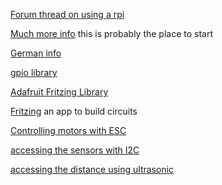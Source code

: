 [Forum thread on using a rpi](http://www.raspberrypi.org/phpBB3/viewtopic.php?f=37&t=35746&sid=21ced73f3911e2ae96fc3fbdba41dbcc&start=25)

[Much more info](http://blog.pistuffing.co.uk) this is probably the place to start

[German info](http://www.mikrocontroller.net/topic/299185)

[gpio library](http://abyz.co.uk/rpi/pigpio/index.html)

[Adafruit Fritzing Library](https://github.com/adafruit/Fritzing-Library)

[Fritzing](http://fritzing.org/) an app to build circuits

[Controlling motors with ESC](http://solenerotech1.wordpress.com/2013/09/09/tutorialhow-to-control-a-brushless-motor-with-raspberry-pi/)

[accessing the sensors with I2C](http://marks-space.com/2013/04/29/guide-to-interfacing-a-gyro-and-accelerometer-with-a-raspberry-pi/)

[accessing the distance using ultrasonic](http://ninedof.wordpress.com/2013/07/16/rpi-hc-sr04-ultrasonic-sensor-mini-project/)